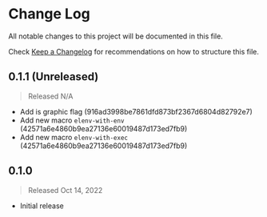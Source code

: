 # Change Log

All notable changes to this project will be documented in this file.

Check [Keep a Changelog](http://keepachangelog.com/) for recommendations on how to structure this file.


## 0.1.1 (Unreleased)
> Released N/A

* Add is graphic flag (916ad3998be7861dfd873bf2367d6804d82792e7)
* Add new macro `elenv-with-env` (42571a6e4860b9ea27136e60019487d173ed7fb9)
* Add new macro `elenv-with-exec` (42571a6e4860b9ea27136e60019487d173ed7fb9)

## 0.1.0
> Released Oct 14, 2022

* Initial release
